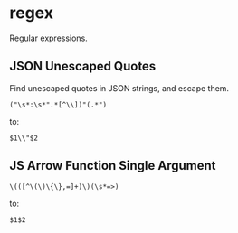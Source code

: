 # regex
Regular expressions.

## JSON Unescaped Quotes
Find unescaped quotes in JSON strings, and escape them.

```
("\s*:\s*".*[^\\])"(.*")
```
to:
```
$1\\"$2
```

## JS Arrow Function Single Argument

```
\(([^\(\)\{\},=]+)\)(\s*=>)
```
to:
```
$1$2
```
